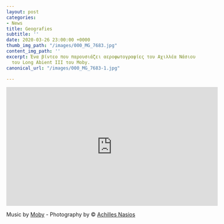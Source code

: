 ```yaml
---
layout: post
categories:
- News
title: Geografies
subtitle: ''
date: 2020-03-26 23:00:00 +0000
thumb_img_path: "/images/000_MG_7683.jpg"
content_img_path: ''
excerpt: Ένα βίντεο που παρουσιάζει αεροφωτογραφίες του Αχιλλέα Νάσιου σαν συνοδεία
  του Long Abient III του Moby.
canonical_url: "/images/000_MG_7683-1.jpg"

---
```


<iframe width="560" height="315" src="https://www.youtube.com/embed/xLUq_nsElWI" frameborder="0" allow="accelerometer; autoplay; encrypted-media; gyroscope; picture-in-picture" allowfullscreen></iframe>

Music by <a href="https://www.youtube.com/user/MobyStuff" target="blank">Moby</a> - Photography by © <a href="https://anikon.org/" target="blank">Achilles Nasios</a>